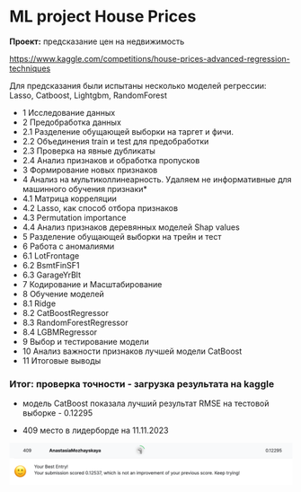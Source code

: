 # ML project House Prices

**Проект:** предсказание цен на недвижимость

https://www.kaggle.com/competitions/house-prices-advanced-regression-techniques

Для предсказания были испытаны несколько моделей регрессии: Lasso, Catboost, Lightgbm, RandomForest

* 1  Исследование данных
* 2  Предобработка данных
*  2.1  Разделение обущающей выборки на таргет и фичи.
*  2.2  Объединения train и test для предобработки
*  2.3  Проверка на явные дубликаты
*  2.4  Анализ признаков и обработка пропусков
* 3  Формирование новых признаков
* 4  Анализ на мультиколлинеарность. Удаляем не информативные для машинного обучения признаки* 
*  4.1  Матрица корреляции
*  4.2  Lasso, как способ отбора признаков
*  4.3  Permutation importance
*  4.4  Анализ признаков деревянных моделей Shap values
* 5  Разделение обущающей выборки на трейн и тест
* 6  Работа с аномалиями
*  6.1  LotFrontage
*  6.2  BsmtFinSF1
*  6.3  GarageYrBlt
* 7  Кодирование и Масштабирование
* 8  Обучение моделей
*  8.1  Ridge
*  8.2  CatBoostRegressor
*  8.3  RandomForestRegressor
*  8.4  LGBMRegressor
* 9  Выбор и тестирование модели
* 10  Анализ важности признаков лучшей модели CatBoost
* 11 Итоговые выводы

### Итог: проверка точности - загрузка результата на kaggle 

- модель CatBoost показала лучший результат RMSE на тестовой выборке - 0.12295

- 409 место в лидерборде на 11.11.2023

![картинка](picture.png)
